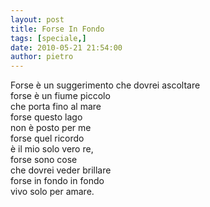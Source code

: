 ```yaml
---
layout: post
title: Forse In Fondo
tags: [speciale,]
date: 2010-05-21 21:54:00
author: pietro
---
```

Forse è un suggerimento che dovrei ascoltare<br/>forse è un fiume piccolo<br/>che porta fino al mare<br/>forse questo lago<br/>non è posto per me<br/>forse quel ricordo<br/>è il mio solo vero re,<br/>forse sono cose<br/>che dovrei veder brillare<br/>forse in fondo in fondo<br/>vivo solo per amare.
